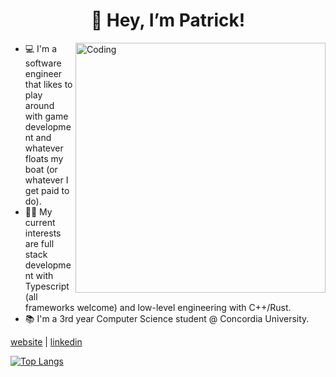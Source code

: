 <h1 align="center">👋 Hey, I’m Patrick! </h1>
<img align="right" alt="Coding" width="400" src="https://ardas-it.com/uploads/images/blogs/giph.gif">


- 💻 I'm a software engineer that likes to play around with game development and whatever floats my boat (or whatever I get paid to do).
- 👨‍💻 My current interests are full stack development with Typescript (all frameworks welcome) and low-level engineering with C++/Rust.
- 📚 I'm a 3rd year Computer Science student @ Concordia University.

[website](https://patrickdeniso.dev/) | [linkedin](https://www.linkedin.com/in/patrick-deniso/)

[![Top Langs](https://github-readme-stats.vercel.app/api/top-langs/?username=engineeringpatrick&theme=radical)](https://github.com/anuraghazra/github-readme-stats)
